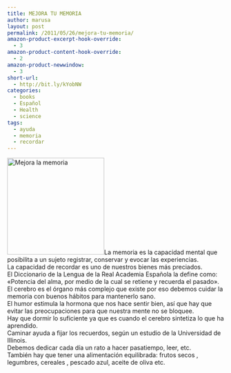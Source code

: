 ```yaml
---
title: MEJORA TU MEMORIA
author: marusa
layout: post
permalink: /2011/05/26/mejora-tu-memoria/
amazon-product-excerpt-hook-override:
  - 3
amazon-product-content-hook-override:
  - 2
amazon-product-newwindow:
  - 3
short-url:
  - http://bit.ly/kYobNW
categories:
  - books
  - Español
  - Health
  - science
tags:
  - ayuda
  - memoria
  - recordar
---
```

[<img src="http://blogs.bikecrawler.com/wp-content/uploads/2011/05/memoria.jpg" alt="Mejora la memoria" width="225" height="224" class="alignleft size-full wp-image-904" />][1]La memoria es la capacidad mental que posibilita a un sujeto registrar, conservar y evocar las experiencias.  
La capacidad de recordar es uno de nuestros bienes más preciados.  
El Diccionario de la Lengua de la Real Academia Española la define como: «Potencia del alma, por medio de la cual se retiene y recuerda el pasado».  
El cerebro es el órgano más complejo que existe por eso debemos cuidar la memoria con buenos hábitos para mantenerlo sano.  
El humor estimula la hormona que nos hace sentir bien, así que hay que evitar las preocupaciones para que nuestra mente no se bloquee.  
Hay que dormir lo suficiente ya que es cuando el cerebro sintetiza lo que ha aprendido.  
Caminar ayuda a fijar los recuerdos, según un estudio de la Universidad de Illinois.  
Debemos dedicar cada día un rato a hacer pasatiempo, leer, etc.  
También hay que tener una alimentación equilibrada: frutos secos , legumbres, cereales , pescado azul, aceite de oliva etc.

 [1]: http://blogs.bikecrawler.com/wp-content/uploads/2011/05/memoria.jpg
